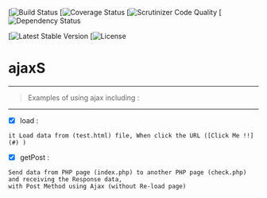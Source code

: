 [![Build Status]()
[![Coverage Status]()
[![Scrutinizer Code Quality]()
[![Dependency Status]()

[![Latest Stable Version]()
[![License]()

# ajaxS
---
> Examples of using ajax including : 
---

 - [x] load : 
 ```
 it Load data from (test.html) file, When click the URL ([Click Me !!] (#) )
```

- [x] getPost :

``` 
Send data from PHP page (index.php) to another PHP page (check.php) and receiving the Response data, 
with Post Method using Ajax (without Re-load page)
 ```
